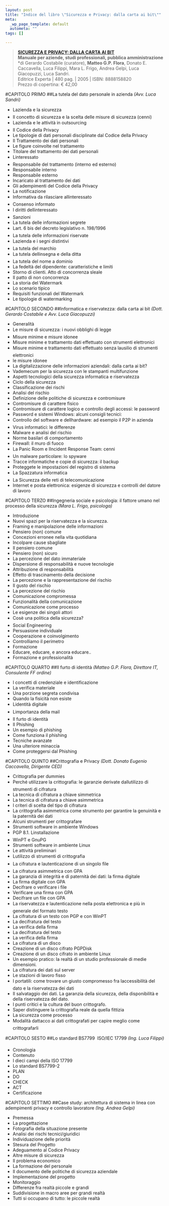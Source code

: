 ```yaml
--- 
layout: post
title: "Indice del libro \"Sicurezza e Privacy: dalla carta ai bit\""
meta: 
  _wp_page_template: default
  autometa: ""
tags: []

---
```

>**<a href="http://www.expertaedizioni.it/index.php?id=38909">SICUREZZA E PRIVACY: DALLA CARTA AI BIT</a>**  
>**Manuale per aziende, studi professionali, pubblica amministrazione**  
>*di Gerardo Costabile (curatore),  **Matteo G.P. Flora**, Donato E. Caccavella, Luca Filippi, Mara L. Frigo, Andrea Gelpi, Luca Giacopuzzi, Luca Sandri.  
>Editrice Experta | 480 pag. | 2005 | ISBN: 8888158820  
>Prezzo di copertina: &euro; 42,00


#CAPITOLO PRIMO
##La tutela del dato personale in azienda
*(Avv. Luca Sandri)*

  * Lazienda e la sicurezza
  * Il concetto di sicurezza e la scelta delle misure di sicurezza (cenni)
  * Lazienda e le attività in outsourcing
  * Il Codice della Privacy
  * Le tipologie di  dati personali disciplinate dal Codice della Privacy
  * Il Trattamento dei dati personali
  * Le figure coinvolte nel trattamento	
  * Titolare del trattamento dei dati personali
  * Linteressato
  * Responsabile del trattamento (interno ed esterno)
  * Responsabile interno
  * Responsabile esterno
  * Incaricato al trattamento dei dati
  * Gli adempimenti del Codice della Privacy
  * La notificazione
  * Informativa da rilasciare allinteressato
  * Consenso informato
  * I diritti dellinteressato
  * Sanzioni	
  * La tutela delle informazioni segrete
  * Lart. 6 bis del decreto legislativo n. 198/1996
  * La tutela delle informazioni riservate
  * Lazienda e i segni distintivi
  * La tutela del marchio
  * La tutela dellinsegna e della ditta
  * La tutela del nome a dominio
  * La fedeltà del dipendente: caratteristiche e limiti
  * Storno di clienti. Atto di concorrenza sleale	
  * Il patto di non concorrenza
  * La storia del Watermark
  * Lo scenario tipico
  * Requisiti funzionali del Watermark	
  * Le tipologie di watermarking

#CAPITOLO SECONDO
##Informatica e riservatezza: dalla carta ai bit
*(Dott. Gerardo Costabile e Avv. Luca Giacopuzzi)*

  * Generalità
  * Le misure di sicurezza: i nuovi obblighi di legge
  * Misure minime e misure idonee
  * Misure minime e trattamento dati effettuato con strumenti elettronici
  * Misure minime e trattamento dati effettuato senza lausilio di strumenti elettronici
  * le misure idonee
  * La digitalizzazione delle informazioni aziendali: dalla carta ai bit?
  * Vademecum per la sicurezza con le stampanti multifunzione
  * Aspetti tecnologici della sicurezza informatica e riservatezza
  * Ciclo della sicurezza
  * Classificazione dei rischi
  * Analisi del rischio
  * Definizione delle politiche di sicurezza e contromisure
  * Contromisure di carattere fisico
  * Contromisure di carattere logico e controllo degli accessi: le password
  * Password e sistemi Windows: alcuni consigli tecnici:
  * Controllo del software e dellhardware: ad esempio il P2P in azienda
  * Virus informatici: le differenze
  * Malware e analisi del rischio
  * Norme basilari di comportamento
  * Firewall: il muro di fuoco
  * La Panic Room e lIncident Response Team: cenni
  * Un malware particolare: lo spyware
  * Tracce informatiche e copie di sicurezza: il backup
  * Proteggete le impostazioni del registro di sistema
  * La Spazzatura informatica
  * La Sicurezza delle reti di telecomunicazione
  * Internet e posta elettronica: esigenze di sicurezza e controlli del datore di lavoro

#CAPITOLO TERZO
##Ingegneria sociale e psicologia: il fattore umano nel processo della sicurezza
*(Mara L. Frigo, psicologa)*

  * Introduzione
  * Nuovi spazi per la riservatezza e la sicurezza.
  * Framing e manipolazione delle informazioni
  * Pensiero (non) comune
  * Concezioni erronee nella vita quotidiana
  * Incolpare cause sbagliate
  * Il pensiero comune
  * Pensiero (non) sicuro
  * La percezione del dato immateriale
  * Dispersione di responsabilità e nuove tecnologie
  * Attribuzione di responsabilità
  * Effetto di trascinamento della decisione
  * La percezione e la rappresentazione del rischio
  * Il gusto del rischio
  * La percezione del rischio
  * Comunicazione compromessa
  * Funzionalità della comunicazione
  * Comunicazione come processo
  * Le esigenze dei singoli attori
  * Cosè una politica della sicurezza?
  * Social Engineering
  * Persuasione individuale
  * Cooperazione e coinvolgimento
  * Controlliamo il perimetro
  * Formazione
  * Educare, educare, e ancora educare..
  * Formazione e professionalità

#CAPITOLO QUARTO
##Il furto di identità
*(Matteo G.P. Flora, Direttore IT, Consulente FF ordine)*

  * I concetti di credenziale e identificazione
  * La verifica materiale
  * Una porzione segreta condivisa
  * Quando la fisicità non esiste
  * Lidentità digitale
  * Limportanza della mail
  * Il furto di identità
  * Il Phishing
  * Un esempio di phishing
  * Come funziona il phishing
  * Tecniche avanzate
  * Una ulteriore minaccia
  * Come proteggersi dal Phishing

#CAPITOLO QUINTO
##Crittografia e Privacy
*(Dott. Donato Eugenio Caccavella, Dirigente CED)*

  * Crittografia per dummies
  * Perché utilizzare la crittografia: le garanzie derivate dallutilizzo di strumenti di cifratura
  * La tecnica di cifratura a chiave simmetrica
  * La tecnica di cifratura a chiave asimmetrica
  * I criteri di scelta del tipo di cifratura
  * La crittografia asimmetrica come strumento per garantire la genuinità e la paternità dei dati
  * Alcuni strumenti per crittografare
  * Strumenti software in ambiente Windows
  * PGP 8.1. Linstallazione
  * WinPT e GnuPG
  * Strumenti software in ambiente Linux
  * Le attività preliminari
  * Lutilizzo di strumenti di crittografia
  * La cifratura e lautenticazione di un singolo file
  * La cifratura asimmetrica con GPA
  * La garanzia di integrità e di paternità dei dati: la firma digitale
  * La firma digitale con GPA
  * Decifrare o verificare i file
  * Verificare una firma con GPA
  * Decifrare un file con GPA
  * La riservatezza e lautenticazione nella posta elettronica e più in generale del formato testo
  * La cifratura di un testo con PGP e con WinPT
  * La decifratura del testo
  * La verifica della firma
  * La decifratura del testo
  * La verifica della firma
  * La cifratura di un disco
  * Creazione di un disco cifrato PGPDisk
  * Creazione di un disco cifrato in ambiente Linux
  * Un esempio pratico: la realtà di un studio professionale di medie dimensioni.
  * La cifratura dei dati sul server
  * Le stazioni di lavoro fisso	
  * I portatili: come trovare un giusto compromesso fra laccessibilità del dato e la riservatezza dei dati
  * Il salvataggio dei dati. La garanzia della sicurezza, della disponibilità e della riservatezza del dato.
  * I punti critici e la cultura del buon crittografo.
  * Saper distinguere la crittografia reale da quella fittizia
  * La sicurezza come processo
  * Modalità dattacco ai dati crittografati per capire meglio come crittografarli

#CAPITOLO SESTO
##Lo standard BS7799  ISO/IEC 17799
*(Ing. Luca Filippi)*

  * Cronologia
  * Contenuto
  * I dieci campi della ISO 17799
  * Lo standard BS7799-2
  * PLAN
  * DO
  * CHECK	
  * ACT
  * Certificazione

#CAPITOLO SETTIMO
##Case study: architettura di sistema in linea con adempimenti privacy e controllo lavoratore
*(Ing. Andrea Gelpi)*

  * Premessa
  * La progettazione
  * Fotografia della situazione presente
  * Analisi dei rischi tecnici/giuridici
  * Individuazione delle priorità
  * Stesura del Progetto
  * Adeguamento al Codice Privacy
  * Altre misure di sicurezza
  * Il problema economico
  * La formazione del personale
  * Il documento delle politiche di sicurezza aziendale
  * Implementazione del progetto
  * Monitoraggio
  * Differenze fra realtà piccole e grandi
  * Suddivisione in macro aree per grandi realtà
  * Tutti si occupano di tutto: le piccole realtà 
